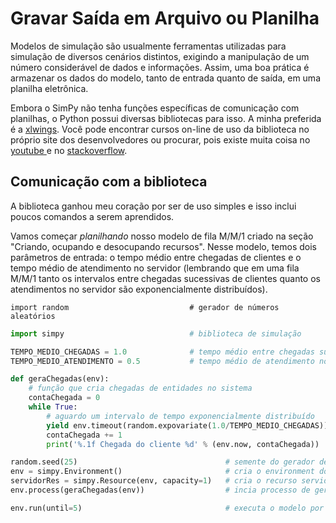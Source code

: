 # Gravar Saída em Arquivo ou Planilha

Modelos de simulação são usualmente ferramentas utilizadas para simulação de diversos cenários distintos, exigindo a manipulação de um número considerável de dados e informações. Assim, uma boa prática é armazenar os dados do modelo, tanto de entrada quanto de saída, em uma planilha eletrônica.

Embora o SimPy não tenha funções específicas de comunicação com planilhas, o Python possui diversas bibliotecas para isso. A minha preferida é a [xlwings](https://www.xlwings.org/). Você pode encontrar cursos on-line de uso da biblioteca no próprio site dos desenvolvedores ou procurar, pois existe muita coisa no [youtube ](https://youtu.be/5iyL9tMw8vA)e no [stackoverflow](https://stackoverflow.com/).

## Comunicação com a biblioteca

A biblioteca ganhou meu coração por ser de uso simples e isso inclui poucos comandos a serem aprendidos.

Vamos começar _planilhando_ nosso modelo de fila M/M/1 criado na seção "Criando, ocupando e desocupando recursos". Nesse modelo, temos dois parâmetros de entrada: o tempo médio entre chegadas de clientes e o tempo médio de atendimento no servidor \(lembrando que em uma fila M/M/1 tanto os intervalos entre chegadas sucessivas de clientes quanto os atendimentos no servidor são exponencialmente distribuídos\).

```text
import random                           # gerador de números aleatórios
```

```python
import simpy                            # biblioteca de simulação

TEMPO_MEDIO_CHEGADAS = 1.0              # tempo médio entre chegadas sucessivas de clientes
TEMPO_MEDIO_ATENDIMENTO = 0.5           # tempo médio de atendimento no servidor

def geraChegadas(env):
    # função que cria chegadas de entidades no sistema
    contaChegada = 0
    while True:
        # aguardo um intervalo de tempo exponencialmente distribuído
        yield env.timeout(random.expovariate(1.0/TEMPO_MEDIO_CHEGADAS))
        contaChegada += 1
        print('%.1f Chegada do cliente %d' % (env.now, contaChegada))

random.seed(25)                                 # semente do gerador de números aleatórios
env = simpy.Environment()                       # cria o environment do modelo
servidorRes = simpy.Resource(env, capacity=1)   # cria o recurso servidorRes
env.process(geraChegadas(env))                  # incia processo de geração de chegadas

env.run(until=5)                                # executa o modelo por 10 min
```

